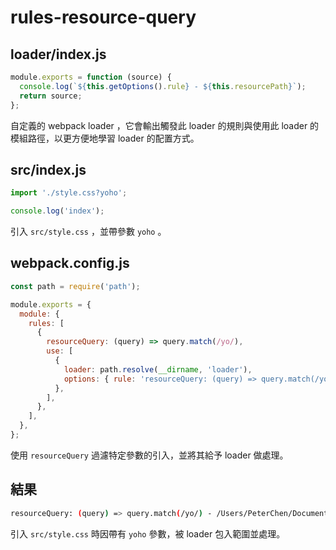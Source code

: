 # rules-resource-query

## loader/index.js

```js
module.exports = function (source) {
  console.log(`${this.getOptions().rule} - ${this.resourcePath}`);
  return source;
};
```

自定義的 webpack loader ，它會輸出觸發此 loader 的規則與使用此 loader 的模組路徑，以更方便地學習 loader 的配置方式。

## src/index.js

```js
import './style.css?yoho';

console.log('index');
```

引入 `src/style.css` ，並帶參數 `yoho` 。

## webpack.config.js

```js
const path = require('path');

module.exports = {
  module: {
    rules: [
      {
        resourceQuery: (query) => query.match(/yo/),
        use: [
          {
            loader: path.resolve(__dirname, 'loader'),
            options: { rule: 'resourceQuery: (query) => query.match(/yo/)' },
          },
        ],
      },
    ],
  },
};
```

使用 `resourceQuery` 過濾特定參數的引入，並將其給予 loader 做處理。

## 結果

```bash
resourceQuery: (query) => query.match(/yo/) - /Users/PeterChen/Documents/code/book-webpack-examples/v5/ch03-configuration/05-module/rules-resource-query/src/style.css
```

引入 `src/style.css` 時因帶有 `yoho` 參數，被 loader 包入範圍並處理。
